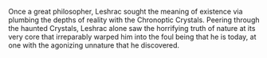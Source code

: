 Once a great philosopher,  Leshrac sought the meaning of existence via plumbing the depths of reality with the Chronoptic Crystals. Peering through the haunted Crystals, Leshrac alone saw the horrifying truth of nature at its very core that irreparably warped him into the foul being that he is today, at one with the agonizing unnature that he discovered.